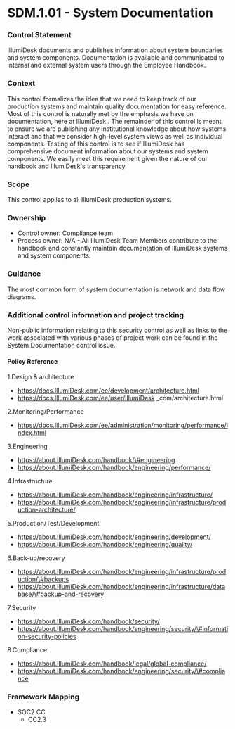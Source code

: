 # SDM.1.01 - System Documentation



### Control Statement

IllumiDesk documents and publishes information about system boundaries and system components. Documentation is available and communicated to internal and external system users through the Employee Handbook.

###  Context

This control formalizes the idea that we need to keep track of our production systems and maintain quality documentation for easy reference. Most of this control is naturally met by the emphasis we have on documentation, here at IllumiDesk . The remainder of this control is meant to ensure we are publishing any institutional knowledge about how systems interact and that we consider high-level system views as well as individual components. Testing of this control is to see if IllumiDesk has comprehensive document information about our systems and system components. We easily meet this requirement given the nature of our handbook and IllumiDesk's transparency.

###  Scope

This control applies to all IllumiDesk production systems.

###  Ownership

* Control owner: Compliance team
* Process owner: N/A - All IllumiDesk Team Members contribute to the handbook and constantly maintain documentation of IllumiDesk systems and system components.

###  Guidance

The most common form of system documentation is network and data flow diagrams.

###  Additional control information and project tracking

Non-public information relating to this security control as well as links to the work associated with various phases of project work can be found in the System Documentation control issue.

####  Policy Reference

1.Design & architecture

* https://docs.IllumiDesk.com/ee/development/architecture.html
* https://docs.IllumiDesk.com/ee/user/IllumiDesk \_com/architecture.html

2.Monitoring/Performance

* https://docs.IllumiDesk.com/ee/administration/monitoring/performance/index.html

3.Engineering

* https://about.IllumiDesk.com/handbook/\#engineering
* https://about.IllumiDesk.com/handbook/engineering/performance/

4.Infrastructure

* https://about.IllumiDesk.com/handbook/engineering/infrastructure/
* https://about.IllumiDesk.com/handbook/engineering/infrastructure/production-architecture/

5.Production/Test/Development

* https://about.IllumiDesk.com/handbook/engineering/development/
* https://about.IllumiDesk.com/handbook/engineering/quality/

6.Back-up/recovery

* https://about.IllumiDesk.com/handbook/engineering/infrastructure/production/\#backups
* https://about.IllumiDesk.com/handbook/engineering/infrastructure/database/\#backup-and-recovery

7.Security

* https://about.IllumiDesk.com/handbook/security/
* https://about.IllumiDesk.com/handbook/engineering/security/\#information-security-policies

8.Compliance

* https://about.IllumiDesk.com/handbook/legal/global-compliance/
* https://about.IllumiDesk.com/handbook/engineering/security/\#compliance

###  Framework Mapping

* SOC2 CC
  * CC2.3

